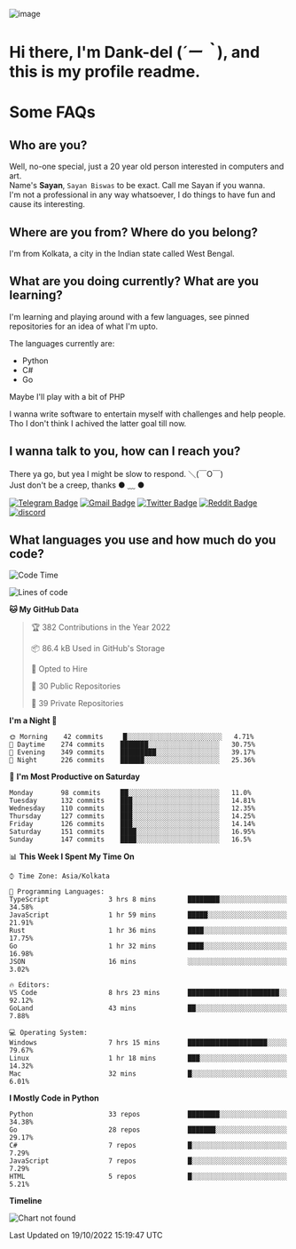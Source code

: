 ![image](https://user-images.githubusercontent.com/63096193/125182844-29f20800-e22f-11eb-8dc9-b0f2d29647bb.png)

# **Hi there, I'm Dank-del (*´ー｀*), and this is my profile readme.**
<!--  [![Profile views](https://gpvc.arturio.dev/dank-del)](https://github.com/dank-del) -->
# Some FAQs

## **Who are you?**

Well, no-one special, just a 20 year old person interested in computers and art. \
Name's **Sayan**, `Sayan Biswas` to be exact. Call me Sayan if you wanna. \
I'm not a professional in any way whatsoever, I do things to have fun and cause its interesting.

## **Where are you from? Where do you belong?**

I'm from Kolkata, a city in the Indian state called West Bengal.

## **What are you doing currently? What are you learning?**

I'm learning and playing around with a few languages, see pinned repositories for an idea of what I'm upto.

The languages currently are:

- Python
- C#
- Go

Maybe I'll play with a bit of PHP

I wanna write software to entertain myself with challenges and help people. \
Tho I don't think I achived the latter goal till now.

<!--## **Eww, I see a weeb profile.**

Can't help it, it's the best way to hide my face on this account
> Why do people hate weebs .-.

## **Cool, what more interests you?**

My interests are quite, weird. They're scattered all over the place. \
I've been fascinated by music and have studied it since the age of 6, I've performed on stage and on air but yeah now I've been away from that. I specialize in key instruments. \
Another thing that interests me is Media Production, aka, working with audio, video and broadcasting media.

> I just like art in general. also feeds the reason of me being obsessed with Japanese drawings (⋟ ﹏ ⋞)-->

## **I wanna talk to you, how can I reach you?**

There ya go, but yea I might be slow to respond. ＼(￣O￣) \
Just don't be a creep, thanks ● ﹏ ●

[![Telegram Badge](https://img.shields.io/badge/-dank_as_fuck-1ca0f1?style=flat-square&logo=telegram&logoColor=white&link=https://t.me/dank_as_fuck)](https://t.me/dank_as_fuck)
[![Gmail Badge](https://img.shields.io/badge/-sayan@asia.com-c14438?style=flat-square&logo=Gmail&logoColor=white&link=mailto:sayan@asia.com)](mailto:sayan@asia.com)
[![Twitter Badge](https://img.shields.io/twitter/follow/TheDankDel?style=social)](https://twitter.com/TheDankDel)
[![Reddit Badge](https://img.shields.io/reddit/user-karma/combined/dank_as_fuck_?style=social)](https://www.reddit.com/user/dank_as_fuck_/)
[![discord](https://discord-md-badge.vercel.app/api/shield/506536929152466945?style=social)](https://discordapp.com/users/506536929152466945)

## **What languages you use and how much do you code?**

<!--START_SECTION:waka-->
![Code Time](http://img.shields.io/badge/Code%20Time-821%20hrs%2054%20mins-blue)

![Lines of code](https://img.shields.io/badge/From%20Hello%20World%20I%27ve%20Written-737%20Thousand%20lines%20of%20code-blue)

**🐱 My GitHub Data** 

> 🏆 382 Contributions in the Year 2022
 > 
> 📦 86.4 kB Used in GitHub's Storage 
 > 
> 💼 Opted to Hire
 > 
> 📜 30 Public Repositories 
 > 
> 🔑 39 Private Repositories  
 > 
**I'm a Night 🦉** 

```text
🌞 Morning    42 commits     █░░░░░░░░░░░░░░░░░░░░░░░░   4.71% 
🌆 Daytime    274 commits    ███████░░░░░░░░░░░░░░░░░░   30.75% 
🌃 Evening    349 commits    █████████░░░░░░░░░░░░░░░░   39.17% 
🌙 Night      226 commits    ██████░░░░░░░░░░░░░░░░░░░   25.36%

```
📅 **I'm Most Productive on Saturday** 

```text
Monday       98 commits     ██░░░░░░░░░░░░░░░░░░░░░░░   11.0% 
Tuesday      132 commits    ███░░░░░░░░░░░░░░░░░░░░░░   14.81% 
Wednesday    110 commits    ███░░░░░░░░░░░░░░░░░░░░░░   12.35% 
Thursday     127 commits    ███░░░░░░░░░░░░░░░░░░░░░░   14.25% 
Friday       126 commits    ███░░░░░░░░░░░░░░░░░░░░░░   14.14% 
Saturday     151 commits    ████░░░░░░░░░░░░░░░░░░░░░   16.95% 
Sunday       147 commits    ████░░░░░░░░░░░░░░░░░░░░░   16.5%

```


📊 **This Week I Spent My Time On** 

```text
⌚︎ Time Zone: Asia/Kolkata

💬 Programming Languages: 
TypeScript               3 hrs 8 mins        ████████░░░░░░░░░░░░░░░░░   34.58% 
JavaScript               1 hr 59 mins        █████░░░░░░░░░░░░░░░░░░░░   21.91% 
Rust                     1 hr 36 mins        ████░░░░░░░░░░░░░░░░░░░░░   17.75% 
Go                       1 hr 32 mins        ████░░░░░░░░░░░░░░░░░░░░░   16.98% 
JSON                     16 mins             ░░░░░░░░░░░░░░░░░░░░░░░░░   3.02%

🔥 Editors: 
VS Code                  8 hrs 23 mins       ███████████████████████░░   92.12% 
GoLand                   43 mins             ██░░░░░░░░░░░░░░░░░░░░░░░   7.88%

💻 Operating System: 
Windows                  7 hrs 15 mins       ████████████████████░░░░░   79.67% 
Linux                    1 hr 18 mins        ███░░░░░░░░░░░░░░░░░░░░░░   14.32% 
Mac                      32 mins             █░░░░░░░░░░░░░░░░░░░░░░░░   6.01%

```

**I Mostly Code in Python** 

```text
Python                   33 repos            ████████░░░░░░░░░░░░░░░░░   34.38% 
Go                       28 repos            ███████░░░░░░░░░░░░░░░░░░   29.17% 
C#                       7 repos             █░░░░░░░░░░░░░░░░░░░░░░░░   7.29% 
JavaScript               7 repos             █░░░░░░░░░░░░░░░░░░░░░░░░   7.29% 
HTML                     5 repos             █░░░░░░░░░░░░░░░░░░░░░░░░   5.21%

```


**Timeline**

![Chart not found](https://raw.githubusercontent.com/Dank-del/Dank-del/main/charts/bar_graph.png) 


 Last Updated on 19/10/2022 15:19:47 UTC
<!--END_SECTION:waka-->

<!--## **Can I stalk your spotify?**

Um sure.

![OwO Spotify](https://spotify-recently-played-readme.vercel.app/api?user=31fdrsslnr7nvq4ytqwtw7c4rxfm&count=5)-->
